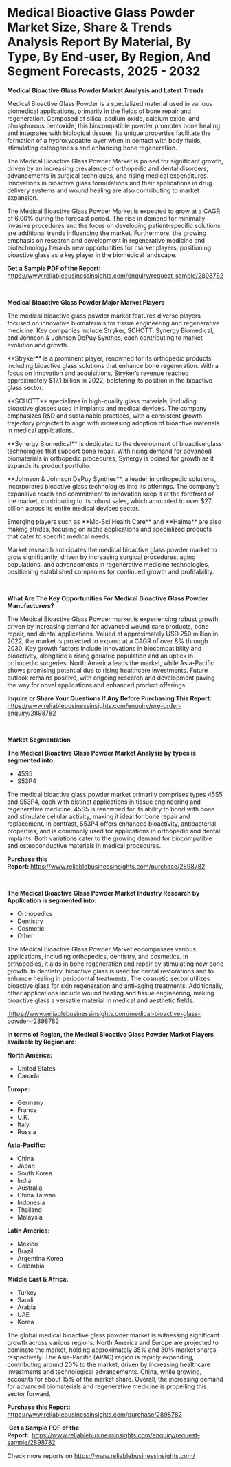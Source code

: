 <p><h1>Medical Bioactive Glass Powder Market Size, Share & Trends Analysis Report By Material, By Type, By End-user, By Region, And Segment Forecasts, 2025 - 2032</h1></p><p><strong>Medical Bioactive Glass Powder Market Analysis and Latest Trends</strong></p>
<p><p>Medical Bioactive Glass Powder is a specialized material used in various biomedical applications, primarily in the fields of bone repair and regeneration. Composed of silica, sodium oxide, calcium oxide, and phosphorous pentoxide, this biocompatible powder promotes bone healing and integrates with biological tissues. Its unique properties facilitate the formation of a hydroxyapatite layer when in contact with body fluids, stimulating osteogenesis and enhancing bone regeneration.</p><p>The Medical Bioactive Glass Powder Market is poised for significant growth, driven by an increasing prevalence of orthopedic and dental disorders, advancements in surgical techniques, and rising medical expenditures. Innovations in bioactive glass formulations and their applications in drug delivery systems and wound healing are also contributing to market expansion. </p><p>The Medical Bioactive Glass Powder Market is expected to grow at a CAGR of 6.00% during the forecast period. The rise in demand for minimally invasive procedures and the focus on developing patient-specific solutions are additional trends influencing the market. Furthermore, the growing emphasis on research and development in regenerative medicine and biotechnology heralds new opportunities for market players, positioning bioactive glass as a key player in the biomedical landscape.</p></p>
<p><strong>Get a Sample PDF of the Report:&nbsp;</strong> <a href="https://www.reliablebusinessinsights.com/enquiry/request-sample/2898782?utm_campaign=3582&utm_medium=2&utm_source=Github&utm_content=ia&utm_term=15032025&utm_id=medical-bioactive-glass-powder">https://www.reliablebusinessinsights.com/enquiry/request-sample/2898782</a></p>
<p>&nbsp;</p>
<p><strong>Medical Bioactive Glass Powder Major Market Players</strong></p>
<p><p>The medical bioactive glass powder market features diverse players focused on innovative biomaterials for tissue engineering and regenerative medicine. Key companies include Stryker, SCHOTT, Synergy Biomedical, and Johnson & Johnson DePuy Synthes, each contributing to market evolution and growth.</p><p>**Stryker** is a prominent player, renowned for its orthopedic products, including bioactive glass solutions that enhance bone regeneration. With a focus on innovation and acquisitions, Stryker’s revenue reached approximately $17.1 billion in 2022, bolstering its position in the bioactive glass sector.</p><p>**SCHOTT** specializes in high-quality glass materials, including bioactive glasses used in implants and medical devices. The company emphasizes R&D and sustainable practices, with a consistent growth trajectory projected to align with increasing adoption of bioactive materials in medical applications.</p><p>**Synergy Biomedical** is dedicated to the development of bioactive glass technologies that support bone repair. With rising demand for advanced biomaterials in orthopedic procedures, Synergy is poised for growth as it expands its product portfolio.</p><p>**Johnson & Johnson DePuy Synthes**, a leader in orthopedic solutions, incorporates bioactive glass technologies into its offerings. The company’s expansive reach and commitment to innovation keep it at the forefront of the market, contributing to its robust sales, which amounted to over $27 billion across its entire medical devices sector.</p><p>Emerging players such as **Mo-Sci Health Care** and **Halma** are also making strides, focusing on niche applications and specialized products that cater to specific medical needs.</p><p>Market research anticipates the medical bioactive glass powder market to grow significantly, driven by increasing surgical procedures, aging populations, and advancements in regenerative medicine technologies, positioning established companies for continued growth and profitability.</p></p>
<p>&nbsp;</p>
<p><strong>What Are The Key Opportunities For Medical Bioactive Glass Powder Manufacturers?</strong></p>
<p><p>The Medical Bioactive Glass Powder market is experiencing robust growth, driven by increasing demand for advanced wound care products, bone repair, and dental applications. Valued at approximately USD 250 million in 2022, the market is projected to expand at a CAGR of over 8% through 2030. Key growth factors include innovations in biocompatibility and bioactivity, alongside a rising geriatric population and an uptick in orthopedic surgeries. North America leads the market, while Asia-Pacific shows promising potential due to rising healthcare investments. Future outlook remains positive, with ongoing research and development paving the way for novel applications and enhanced product offerings.</p></p>
<p><strong>Inquire or Share Your Questions If Any Before Purchasing This Report:</strong> <a href="https://www.reliablebusinessinsights.com/enquiry/pre-order-enquiry/2898782?utm_campaign=3582&utm_medium=2&utm_source=Github&utm_content=ia&utm_term=15032025&utm_id=medical-bioactive-glass-powder">https://www.reliablebusinessinsights.com/enquiry/pre-order-enquiry/2898782</a></p>
<p>&nbsp;</p>
<p><strong>Market Segmentation</strong></p>
<p><strong>The Medical Bioactive Glass Powder Market Analysis by types is segmented into:</strong></p>
<p><ul><li>45S5</li><li>S53P4</li></ul></p>
<p><p>The medical bioactive glass powder market primarily comprises types 45S5 and S53P4, each with distinct applications in tissue engineering and regenerative medicine. 45S5 is renowned for its ability to bond with bone and stimulate cellular activity, making it ideal for bone repair and replacement. In contrast, S53P4 offers enhanced bioactivity, antibacterial properties, and is commonly used for applications in orthopedic and dental implants. Both variations cater to the growing demand for biocompatible and osteoconductive materials in medical procedures.</p></p>
<p><strong>Purchase this Report:&nbsp;</strong><a href="https://www.reliablebusinessinsights.com/purchase/2898782?utm_campaign=3582&utm_medium=2&utm_source=Github&utm_content=ia&utm_term=15032025&utm_id=medical-bioactive-glass-powder">https://www.reliablebusinessinsights.com/purchase/2898782</a></p>
<p>&nbsp;</p>
<p><strong>The Medical Bioactive Glass Powder Market Industry Research by Application is segmented into:</strong></p>
<p><ul><li>Orthopedics</li><li>Dentistry</li><li>Cosmetic</li><li>Other</li></ul></p>
<p><p>The Medical Bioactive Glass Powder Market encompasses various applications, including orthopedics, dentistry, and cosmetics. In orthopedics, it aids in bone regeneration and repair by stimulating new bone growth. In dentistry, bioactive glass is used for dental restorations and to enhance healing in periodontal treatments. The cosmetic sector utilizes bioactive glass for skin regeneration and anti-aging treatments. Additionally, other applications include wound healing and tissue engineering, making bioactive glass a versatile material in medical and aesthetic fields.</p></p>
<p><a href="https://www.reliablebusinessinsights.com/medical-bioactive-glass-powder-r2898782?utm_campaign=3582&utm_medium=2&utm_source=Github&utm_content=ia&utm_term=15032025&utm_id=medical-bioactive-glass-powder">&nbsp;https://www.reliablebusinessinsights.com/medical-bioactive-glass-powder-r2898782</a></p>
<p><strong>In terms of Region, the Medical Bioactive Glass Powder Market Players available by Region are:</strong></p>
<p>
    <p> <strong> North America: </strong>
        <ul>
            <li>United States</li>
            <li>Canada</li>
        </ul>
        </p> 
    <p> <strong> Europe: </strong>
        <ul>
            <li>Germany</li>
            <li>France</li>
            <li>U.K.</li>
            <li>Italy</li>
            <li>Russia</li>
        </ul>
        </p> 
    <p> <strong> Asia-Pacific: </strong>
        <ul>
            <li>China</li>
            <li>Japan</li>
            <li>South Korea</li>
            <li>India</li>
            <li>Australia</li>
            <li>China Taiwan</li>
            <li>Indonesia</li>
            <li>Thailand</li>
            <li>Malaysia</li>
        </ul>
        </p> 
    <p> <strong> Latin America: </strong>
        <ul>
            <li>Mexico</li>
            <li>Brazil</li>
            <li>Argentina Korea</li>
            <li>Colombia</li>
        </ul>
        </p> 
    <p> <strong> Middle East & Africa: </strong>
        <ul>
            <li>Turkey</li>
            <li>Saudi</li>
            <li>Arabia</li>
            <li>UAE</li>
            <li>Korea</li>
        </ul>
    </p>
    </p>
<p><p>The global medical bioactive glass powder market is witnessing significant growth across various regions. North America and Europe are projected to dominate the market, holding approximately 35% and 30% market shares, respectively. The Asia-Pacific (APAC) region is rapidly expanding, contributing around 20% to the market, driven by increasing healthcare investments and technological advancements. China, while growing, accounts for about 15% of the market share. Overall, the increasing demand for advanced biomaterials and regenerative medicine is propelling this sector forward.</p></p>
<p><strong>Purchase this Report: </strong><a href="https://www.reliablebusinessinsights.com/purchase/2898782?utm_campaign=3582&utm_medium=2&utm_source=Github&utm_content=ia&utm_term=15032025&utm_id=medical-bioactive-glass-powder">https://www.reliablebusinessinsights.com/purchase/2898782</a></p>
<p>&nbsp;<strong>Get a Sample PDF of the Report:&nbsp;&nbsp;</strong><a href="https://www.reliablebusinessinsights.com/enquiry/request-sample/2898782?utm_campaign=3582&utm_medium=2&utm_source=Github&utm_content=ia&utm_term=15032025&utm_id=medical-bioactive-glass-powder">https://www.reliablebusinessinsights.com/enquiry/request-sample/2898782</a></p>
<p><strong></strong></p>
<p>Check more reports on <a href="https://www.reliablebusinessinsights.com/?utm_campaign=3582&utm_medium=2&utm_source=Github&utm_content=ia&utm_term=15032025&utm_id=medical-bioactive-glass-powder">https://www.reliablebusinessinsights.com/</a></p>